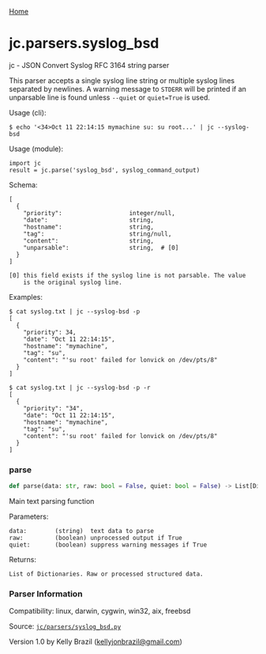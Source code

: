 [Home](https://kellyjonbrazil.github.io/jc/)
<a id="jc.parsers.syslog_bsd"></a>

# jc.parsers.syslog_bsd

jc - JSON Convert Syslog RFC 3164 string parser

This parser accepts a single syslog line string or multiple syslog lines
separated by newlines. A warning message to `STDERR` will be printed if an
unparsable line is found unless `--quiet` or `quiet=True` is used.

Usage (cli):

    $ echo '<34>Oct 11 22:14:15 mymachine su: su root...' | jc --syslog-bsd

Usage (module):

    import jc
    result = jc.parse('syslog_bsd', syslog_command_output)

Schema:

    [
      {
        "priority":                   integer/null,
        "date":                       string,
        "hostname":                   string,
        "tag":                        string/null,
        "content":                    string,
        "unparsable":                 string,  # [0]
      }
    ]

    [0] this field exists if the syslog line is not parsable. The value
        is the original syslog line.

Examples:

    $ cat syslog.txt | jc --syslog-bsd -p
    [
      {
        "priority": 34,
        "date": "Oct 11 22:14:15",
        "hostname": "mymachine",
        "tag": "su",
        "content": "'su root' failed for lonvick on /dev/pts/8"
      }
    ]

    $ cat syslog.txt | jc --syslog-bsd -p -r
    [
      {
        "priority": "34",
        "date": "Oct 11 22:14:15",
        "hostname": "mymachine",
        "tag": "su",
        "content": "'su root' failed for lonvick on /dev/pts/8"
      }
    ]

<a id="jc.parsers.syslog_bsd.parse"></a>

### parse

```python
def parse(data: str, raw: bool = False, quiet: bool = False) -> List[Dict]
```

Main text parsing function

Parameters:

    data:        (string)  text data to parse
    raw:         (boolean) unprocessed output if True
    quiet:       (boolean) suppress warning messages if True

Returns:

    List of Dictionaries. Raw or processed structured data.

### Parser Information
Compatibility:  linux, darwin, cygwin, win32, aix, freebsd

Source: [`jc/parsers/syslog_bsd.py`](https://github.com/kellyjonbrazil/jc/blob/master/jc/parsers/syslog_bsd.py)

Version 1.0 by Kelly Brazil (kellyjonbrazil@gmail.com)
